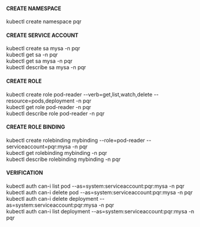 #### CREATE NAMESPACE ####  
kubectl create namespace pqr  

#### CREATE SERVICE ACCOUNT ####  
kubectl create sa mysa  -n pqr   
kubectl get sa -n pqr    
kubectl get sa mysa -n pqr    
kubectl describe  sa mysa -n pqr    

#### CREATE ROLE ####  
kubectl create role pod-reader --verb=get,list,watch,delete  --resource=pods,deployment -n pqr   
kubectl get role pod-reader  -n pqr    
kubectl describe  role pod-reader  -n pqr     

#### CREATE ROLE BINDING ####   
kubectl create rolebinding mybinding  --role=pod-reader --serviceaccount=pqr:mysa -n pqr   
kubectl get rolebinding mybinding -n pqr   
kubectl describe  rolebinding mybinding -n pqr    

#### VERIFICATION ####   
kubectl auth can-i list pod --as=system:serviceaccount:pqr:mysa -n pqr   
kubectl auth can-i delete  pod  --as=system:serviceaccount:pqr:mysa -n pqr   
kubectl auth can-i delete deployment   --as=system:serviceaccount:pqr:mysa -n pqr   
kubectl auth can-i list  deployment   --as=system:serviceaccount:pqr:mysa -n pqr   

